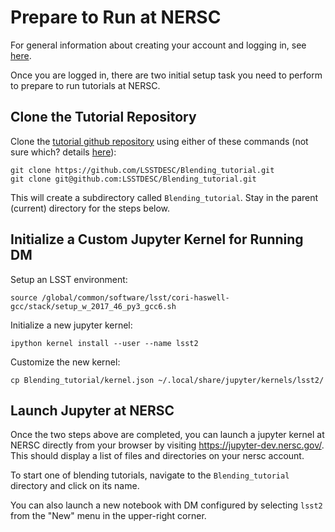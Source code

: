 # Prepare to Run at NERSC

For general information about creating your account and logging in, see [here](https://confluence.slac.stanford.edu/display/LSSTDESC/Getting+Started+at+NERSC).

Once you are logged in, there are two initial setup task you need to perform to prepare to run tutorials at NERSC.

## Clone the Tutorial Repository

Clone the [tutorial github repository](https://github.com/LSSTDESC/Blending_tutorial)
using either of these commands (not sure which? details [here](https://help.github.com/articles/which-remote-url-should-i-use/)):
```
git clone https://github.com/LSSTDESC/Blending_tutorial.git
git clone git@github.com:LSSTDESC/Blending_tutorial.git
```
This will create a subdirectory called `Blending_tutorial`.  Stay in the parent (current) directory for the steps below.

## Initialize a Custom Jupyter Kernel for Running DM

Setup an LSST environment:
```
source /global/common/software/lsst/cori-haswell-gcc/stack/setup_w_2017_46_py3_gcc6.sh
```
Initialize a new jupyter kernel:
```
ipython kernel install --user --name lsst2
```
Customize the new kernel:
```
cp Blending_tutorial/kernel.json ~/.local/share/jupyter/kernels/lsst2/
```

## Launch Jupyter at NERSC

Once the two steps above are completed, you can launch a jupyter kernel at NERSC directly from your browser by visiting
https://jupyter-dev.nersc.gov/. This should display a list of files and directories on your nersc account.

To start one of blending tutorials, navigate to the `Blending_tutorial` directory and click on its name.

You can also launch a new notebook with DM configured by selecting `lsst2` from the "New" menu in the upper-right corner.
